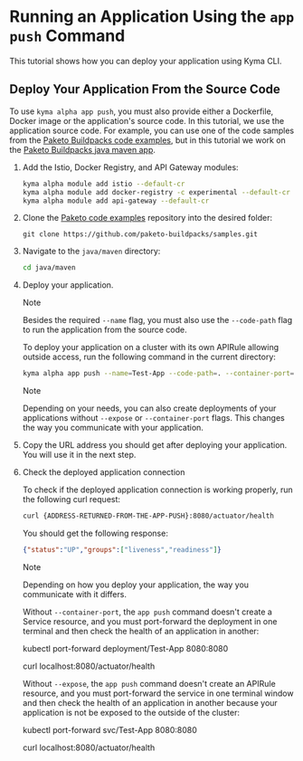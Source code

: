 # Running an Application Using the `app push` Command

This tutorial shows how you can deploy your application using Kyma CLI.

## Deploy Your Application From the Source Code

To use `kyma alpha app push`, you must also provide either a Dockerfile, Docker image or the application's source code. In this tutorial, we use the application source code. For example, you can use one of the code samples from the [Paketo Buildpacks code examples](https://github.com/paketo-buildpacks/samples/tree/main), but in this tutorial we work on the [Paketo Buildpacks java maven app](https://github.com/paketo-buildpacks/samples/tree/main/java/maven).

1. Add the Istio, Docker Registry, and API Gateway modules:

   ```bash
   kyma alpha module add istio --default-cr
   kyma alpha module add docker-registry -c experimental --default-cr
   kyma alpha module add api-gateway --default-cr
   ```

2. Clone the [Paketo code examples](https://github.com/paketo-buildpacks/samples/tree/main) repository into the desired folder:

   ```url
   git clone https://github.com/paketo-buildpacks/samples.git
   ```

3. Navigate to the `java/maven` directory:

   ```bash
   cd java/maven
   ```

4. Deploy your application.

   > [!NOTE]
   > Besides the required `--name` flag, you must also use the `--code-path` flag to run the application from the source code.

   To deploy your application on a cluster with its own APIRule allowing outside access, run the following command in the current directory:

   ```bash
   kyma alpha app push --name=Test-App --code-path=. --container-port=8888 --expose
   ```

   > [!NOTE]
   > Depending on your needs, you can also create deployments of your applications without `--expose` or `--container-port` flags. This changes the way you communicate with your application.

5. Copy the URL address you should get after deploying your application. You will use it in the next step.

6. Check the deployed application connection

   To check if the deployed application connection is working properly, run the following curl request:

   ```bash
   curl {ADDRESS-RETURNED-FROM-THE-APP-PUSH}:8080/actuator/health
   ```  

   You should get the following response:

   ```json
   {"status":"UP","groups":["liveness","readiness"]}
   ```

   > [!NOTE]
   > Depending on how you deploy your application, the way you communicate with it differs.
   >
   > Without `--container-port`, the `app push` command doesn't create a Service resource, and you must port-forward the deployment in one terminal and then check the health of an application in another:
   >
   > kubectl port-forward deployment/Test-App 8080:8080
   >
   > curl localhost:8080/actuator/health
   >
   > Without `--expose`, the `app push` command doesn't create an APIRule resource, and you must port-forward the service in one terminal window and then check the health of an application in another because your application is not be exposed to the outside of the cluster:
   >
   > kubectl port-forward svc/Test-App 8080:8080
   >
   > curl localhost:8080/actuator/health
